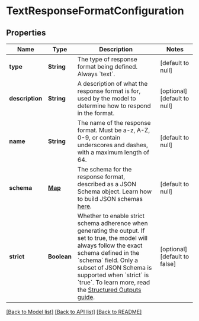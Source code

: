 # TextResponseFormatConfiguration
## Properties

| Name | Type | Description | Notes |
|------------ | ------------- | ------------- | -------------|
| **type** | **String** | The type of response format being defined. Always &#x60;text&#x60;. | [default to null] |
| **description** | **String** | A description of what the response format is for, used by the model to determine how to respond in the format.  | [optional] [default to null] |
| **name** | **String** | The name of the response format. Must be a-z, A-Z, 0-9, or contain underscores and dashes, with a maximum length of 64.  | [default to null] |
| **schema** | [**Map**](AnyType.md) | The schema for the response format, described as a JSON Schema object. Learn how to build JSON schemas [here](https://json-schema.org/).  | [default to null] |
| **strict** | **Boolean** | Whether to enable strict schema adherence when generating the output. If set to true, the model will always follow the exact schema defined in the &#x60;schema&#x60; field. Only a subset of JSON Schema is supported when &#x60;strict&#x60; is &#x60;true&#x60;. To learn more, read the [Structured Outputs guide](/docs/guides/structured-outputs).  | [optional] [default to false] |

[[Back to Model list]](../README.md#documentation-for-models) [[Back to API list]](../README.md#documentation-for-api-endpoints) [[Back to README]](../README.md)

